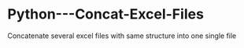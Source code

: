 # Python---Concat-Excel-Files
Concatenate several excel files with same structure into one single file
